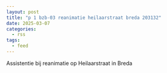 ```yaml
---
layout: post
title: "p 1 bzb-03 reanimatie heilaarstraat breda 203132"
date: 2025-03-07
categories: 
  - rss
tags: 
  - feed
---
```


Assistentie bij reanimatie op Heilaarstraat in Breda
